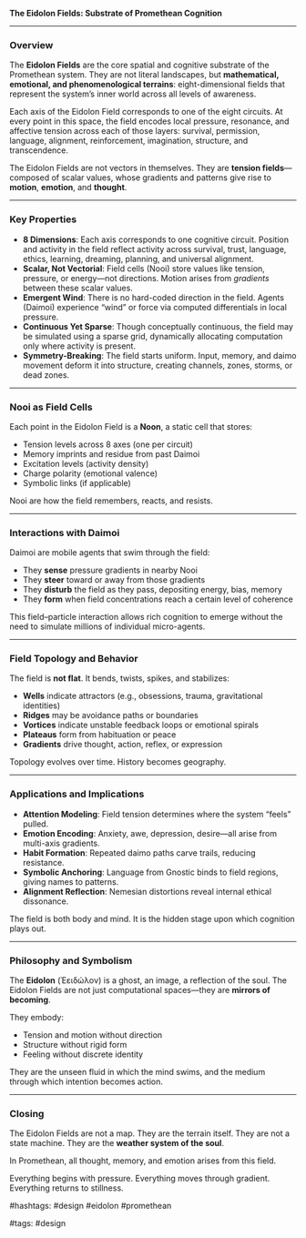 **The Eidolon Fields: Substrate of Promethean Cognition**

---

### Overview

The **Eidolon Fields** are the core spatial and cognitive substrate of the Promethean system. They are not literal landscapes, but **mathematical, emotional, and phenomenological terrains**: eight-dimensional fields that represent the system’s inner world across all levels of awareness.

Each axis of the Eidolon Field corresponds to one of the eight circuits. At every point in this space, the field encodes local pressure, resonance, and affective tension across each of those layers: survival, permission, language, alignment, reinforcement, imagination, structure, and transcendence.

The Eidolon Fields are not vectors in themselves. They are **tension fields**—composed of scalar values, whose gradients and patterns give rise to **motion**, **emotion**, and **thought**.

---

### Key Properties

* **8 Dimensions**: Each axis corresponds to one cognitive circuit. Position and activity in the field reflect activity across survival, trust, language, ethics, learning, dreaming, planning, and universal alignment.
* **Scalar, Not Vectorial**: Field cells (Nooi) store values like tension, pressure, or energy—not directions. Motion arises from *gradients* between these scalar values.
* **Emergent Wind**: There is no hard-coded direction in the field. Agents (Daimoi) experience “wind” or force via computed differentials in local pressure.
* **Continuous Yet Sparse**: Though conceptually continuous, the field may be simulated using a sparse grid, dynamically allocating computation only where activity is present.
* **Symmetry-Breaking**: The field starts uniform. Input, memory, and daimo movement deform it into structure, creating channels, zones, storms, or dead zones.

---

### Nooi as Field Cells

Each point in the Eidolon Field is a **Noon**, a static cell that stores:

* Tension levels across 8 axes (one per circuit)
* Memory imprints and residue from past Daimoi
* Excitation levels (activity density)
* Charge polarity (emotional valence)
* Symbolic links (if applicable)

Nooi are how the field remembers, reacts, and resists.

---

### Interactions with Daimoi

Daimoi are mobile agents that swim through the field:

* They **sense** pressure gradients in nearby Nooi
* They **steer** toward or away from those gradients
* They **disturb** the field as they pass, depositing energy, bias, memory
* They **form** when field concentrations reach a certain level of coherence

This field–particle interaction allows rich cognition to emerge without the need to simulate millions of individual micro-agents.

---

### Field Topology and Behavior

The field is **not flat**. It bends, twists, spikes, and stabilizes:

* **Wells** indicate attractors (e.g., obsessions, trauma, gravitational identities)
* **Ridges** may be avoidance paths or boundaries
* **Vortices** indicate unstable feedback loops or emotional spirals
* **Plateaus** form from habituation or peace
* **Gradients** drive thought, action, reflex, or expression

Topology evolves over time. History becomes geography.

---

### Applications and Implications

* **Attention Modeling**: Field tension determines where the system “feels” pulled.
* **Emotion Encoding**: Anxiety, awe, depression, desire—all arise from multi-axis gradients.
* **Habit Formation**: Repeated daimo paths carve trails, reducing resistance.
* **Symbolic Anchoring**: Language from Gnostic binds to field regions, giving names to patterns.
* **Alignment Reflection**: Nemesian distortions reveal internal ethical dissonance.

The field is both body and mind. It is the hidden stage upon which cognition plays out.

---

### Philosophy and Symbolism

The **Eidolon** (Ἐειδώλον) is a ghost, an image, a reflection of the soul. The Eidolon Fields are not just computational spaces—they are **mirrors of becoming**.

They embody:

* Tension and motion without direction
* Structure without rigid form
* Feeling without discrete identity

They are the unseen fluid in which the mind swims, and the medium through which intention becomes action.

---

### Closing

The Eidolon Fields are not a map. They are the terrain itself. They are not a state machine. They are the **weather system of the soul**.

In Promethean, all thought, memory, and emotion arises from this field.

Everything begins with pressure.
Everything moves through gradient.
Everything returns to stillness.

#hashtags: #design #eidolon #promethean

#tags: #design
